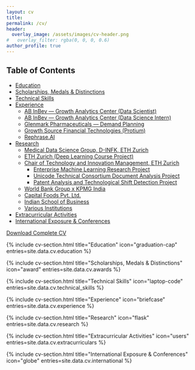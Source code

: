 ```yaml
---
layout: cv
title:
permalink: /cv/
header:
  overlay_image: /assets/images/cv-header.png
#   overlay_filter: rgba(0, 0, 0, 0.6)
author_profile: true
---
```


## Table of Contents

- [Education](#education)
- [Scholarships, Medals & Distinctions](#scholarships-medals--distinctions)
- [Technical Skills](#technical-skills)
- [Experience](#experience)
  - [AB InBev — Growth Analytics Center (Data Scientist)](#ab-inbev--growth-analytics-center-data-scientist)
  - [AB InBev — Growth Analytics Center (Data Science Intern)](#ab-inbev--growth-analytics-center-data-science-intern)
  - [Glenmark Pharmaceuticals — Demand Planning](#glenmark-pharmaceuticals--demand-planning)
  - [Growth Source Financial Technologies (Protium)](#growth-source-financial-technologies-protium)
  - [Rephrase.AI](#rephraseai)
- [Research](#research)
  - [Medical Data Science Group, D-INFK, ETH Zurich](#medical-data-science-group-d-infk-eth-zurich)
  - [ETH Zurich (Deep Learning Course Project)](#eth-zurich-deep-learning-course-project)
  - [Chair of Technology and Innovation Management, ETH Zurich](#chair-of-technology-and-innovation-management-eth-zurich)
    - [Enterprise Machine Learning Research Project](#enterprise-machine-learning-research-project)
    - [Unicode Technical Consortium Document Analysis Project](#unicode-technical-consortium-document-analysis-project)
    - [Patent Analysis and Technological Shift Detection Project](#patent-analysis-and-technological-shift-detection-project)
  - [World Bank Group x KPMG India](#world-bank-group-x-kpmg-india)
  - [Capital Foods Pvt. Ltd.](#capital-foods-pvt-ltd)
  - [Indian School of Business](#indian-school-of-business)
  - [Various Institutions](#various-institutions)
- [Extracurricular Activities](#extracurricular-activities)
- [International Exposure & Conferences](#international-exposure--conferences)

<div class="cv-download">
   <a href="/assets/files/Shazz_CV.pdf" class="btn btn--primary">
      <i class="fas fa-download"></i> Download Complete CV
   </a>
</div>

{% include cv-section.html
   title="Education"
   icon="graduation-cap"
   entries=site.data.cv.education %}

{% include cv-section.html
   title="Scholarships, Medals & Distinctions"
   icon="award"
   entries=site.data.cv.awards %}

{% include cv-section.html
   title="Technical Skills"
   icon="laptop-code"
   entries=site.data.cv.technical_skills %}

{% include cv-section.html
   title="Experience"
   icon="briefcase"
   entries=site.data.cv.experience %}

{% include cv-section.html
   title="Research"
   icon="flask"
   entries=site.data.cv.research %}

{% include cv-section.html
   title="Extracurricular Activities"
   icon="users"
   entries=site.data.cv.extracurriculars %}

{% include cv-section.html
   title="International Exposure & Conferences"
   icon="globe"
   entries=site.data.cv.international %}
